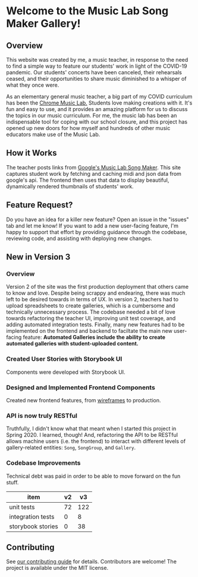 # Welcome to the Music Lab Song Maker Gallery!

## Overview

This website was created by me, a music teacher, in response to the need to
find a simple way to feature our students' work in light of the COVID-19
pandemic. Our students' concerts have been canceled, their rehearsals ceased,
and their opportunities to share music diminished to a whisper of what they
once were.

As an elementary general music teacher, a big part of my COVID curriculum has
been the [Chrome Music Lab.](http://musiclab.chromeexperiments.com/)
Students love making creations with it. It's fun and easy to use, and it
provides an amazing platform for us to discuss the topics in our music
curriculum. For me, the music lab has been an indispensable tool for coping
with our school closure, and this project has opened up new doors for how
myself and hundreds of other music educators make use of the Music Lab.

## How it Works

The teacher posts links from
[Google's Music Lab Song Maker](http://musiclab.chromeexperiments.com/Song-Maker/).
This site captures student work by fetching and caching midi and json data
from google's api. The frontend then uses that data to display beautiful,
dynamically rendered thumbnails of students' work.

## Feature Request?

Do you have an idea for a killer new feature? Open an issue in the "issues" tab
and let me know! If you want to add a new user-facing feature, I'm happy to
support that effort by providing guidance through the codebase, reviewing code,
and assisting with deploying new changes.

## New in Version 3

### Overview

Version 2 of the site was the first production deployment that others came to
know and love. Despite being scrappy and endearing, there was much left to be
desired towards in terms of UX. In version 2, teachers had to upload
spreadsheets to create galleries, which is a cumbersome and technically
unnecessary process. The codebase needed a bit of love towards refactoring the
teacher UI, improving unit test coverage, and adding automated integration
tests. Finally, many new features had to be implemented on the frontend and
backend to faciltate the main new user-facing feature: **Automated Galleries
include the ability to create automated galleries with student-uploaded
content.**

### Created User Stories with Storybook UI

Components were developed with Storybook UI.

### Designed and Implemented Frontend Components

Created new frontend features, from
[wireframes](https://user-images.githubusercontent.com/58614260/112180266-c6859100-8bd1-11eb-9fda-9056fdd96acf.png)
to production.

### API is now truly RESTful

Truthfully, I didn't know what that meant when I started this project in Spring
2020\. I learned, though! And, refactoring the API to be RESTful allows machine
users (i.e. the frontend) to interact with different levels of gallery-related
entities: `Song`, `SongGroup`, and `Gallery`.

### Codebase Improvements

Technical debt was paid in order to be able to move forward on the fun stuff.

| item              | v2  | v3  |
| ----------------- | --- | --- |
| unit tests        | 72  | 122 |
| integration tests | 0   | 8   |
| storybook stories | 0   | 38  |

## Contributing

See
[our contributing guide](https://github.com/jdevries3133/song_maker_gallery/blob/main/CONTRIBUTING.md)
for details. Contributors are welcome! The project is available under the MIT
license.
